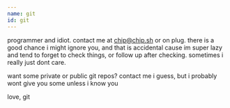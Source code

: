 ```yaml
---
name: git
id: git
---
```


programmer and idiot.
contact me at [chip@chip.sh](mailto:chip@chip.sh) or on plug.
there is a good chance i might ignore you, and that is accidental cause im super lazy
and tend to forget to check things, or follow up after checking.
sometimes i really just dont care.

want some private or public git repos?  contact me i guess, but i probably wont give you
some unless i know you

love, git
